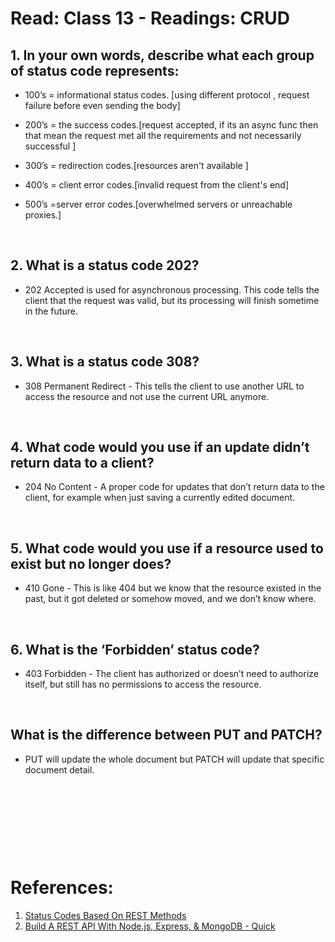 # Read: Class 13 - Readings: CRUD


## 1. In your own words, describe what each group of status code represents:

- 100’s = informational status codes. [using different protocol , request failure before even sending the body]

- 200’s = the success codes.[request accepted, if its an async func then that mean the request met all the requirements and not necessarily successful ]

- 300’s = redirection codes.[resources aren't available ]

- 400’s = client error codes.[invalid request from the client's end]  

- 500’s =server error codes.[overwhelmed servers or unreachable proxies.] 
    
<p>&nbsp;</p>

## 2. What is a status code 202?
 - 202 Accepted is used for asynchronous processing. This code tells the client that the request was valid, but its processing will finish sometime in the future.
<p>&nbsp;</p>


## 3. What is a status code 308?
 - 308 Permanent Redirect - This tells the client to use another URL to access the resource and not use the current URL anymore.
 <p>&nbsp;</p>


## 4. What code would you use if an update didn’t return data to a client?
 - 204 No Content - A proper code for updates that don’t return data to the client, for example when just saving a currently edited document.
<p>&nbsp;</p>


## 5. What code would you use if a resource used to exist but no longer does?
 - 410 Gone - This is like 404 but we know that the resource existed in the past, but it got deleted or somehow moved, and we don’t know where.
 <p>&nbsp;</p>



## 6. What is the ‘Forbidden’ status code?
 - 403 Forbidden - The client has authorized or doesn’t need to authorize itself, but still has no permissions to access the resource.

<p>&nbsp;</p>


## What is the difference between PUT and PATCH?
- PUT will update the whole document but PATCH will update that specific document detail.


<p>&nbsp;</p>
<p>&nbsp;</p>
<p>&nbsp;</p>
<p>&nbsp;</p>

# References:
1. [Status Codes Based On REST Methods](https://www.moesif.com/blog/technical/api-design/Which-HTTP-Status-Code-To-Use-For-Every-CRUD-App/)
2. [Build A REST API With Node.js, Express, & MongoDB - Quick ](https://www.youtube.com/channel/UCFbNIlppjAuEX4znoulh0Cw)